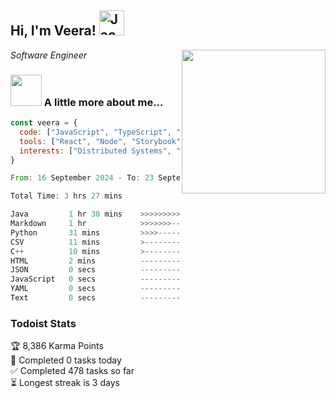 <h2> Hi, I'm Veera! <img src="https://raw.githubusercontent.com/Tarikul-Islam-Anik/Animated-Fluent-Emojis/master/Emojis/Activities/Jack-O-Lantern.png" alt="Jack-O-Lantern" width="40" height="40" /></h2>
<img align='right' src="https://user-images.githubusercontent.com/74038190/213911110-aedbef38-a29f-4b6b-a65c-11608b4f75a5.gif" width="230">
<p><em>Software Engineer</em></p>


### <img src="https://user-images.githubusercontent.com/74038190/216656963-09118229-8a9e-4af0-910c-c37f35f2e210.gif" width="50"> A little more about me...  

```javascript
const veera = {
  code: ["JavaScript", "TypeScript", "HTML", "CSS", "Python", "Java", "C++"],
  tools: ["React", "Node", "Storybook", "Docker", "Next.JS", "Node", "AWS", "gRPC"],
  interests: ["Distributed Systems", "Cloud Computing", "Machine Learning", "Enterprise Software", "AI"]
}
```

<!--START_SECTION:waka-->

```rust
From: 16 September 2024 - To: 23 September 2024

Total Time: 3 hrs 27 mins

Java         1 hr 30 mins    >>>>>>>>>>>--------------   43.70 %
Markdown     1 hr            >>>>>>>------------------   28.88 %
Python       31 mins         >>>>---------------------   15.00 %
CSV          11 mins         >------------------------   05.42 %
C++          10 mins         >------------------------   05.07 %
HTML         2 mins          -------------------------   01.11 %
JSON         0 secs          -------------------------   00.48 %
JavaScript   0 secs          -------------------------   00.22 %
YAML         0 secs          -------------------------   00.06 %
Text         0 secs          -------------------------   00.05 %
```

<!--END_SECTION:waka-->


### Todoist Stats

<!-- TODO-IST:START -->
🏆  8,386 Karma Points           
🌸  Completed 0 tasks today           
✅  Completed 478 tasks so far           
⏳  Longest streak is 3 days
<!-- TODO-IST:END -->
<!--
Profile views:
[![](https://visitcount.itsvg.in/api?id=veeravivekt&label=Profile%20Views&color=1&icon=2&pretty=false)](https://visitcount.itsvg.in)
-->
